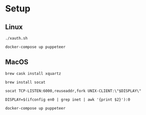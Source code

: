 # Setup

## Linux

`./xauth.sh`

`docker-compose up puppeteer`

## MacOS

`brew cask install xquartz`

`brew install socat`

`socat TCP-LISTEN:6000,reuseaddr,fork UNIX-CLIENT:\"$DISPLAY\"`

`DISPLAY=$(ifconfig en0 | grep inet | awk '{print $2}'):0`

`docker-compose up puppeteer`
